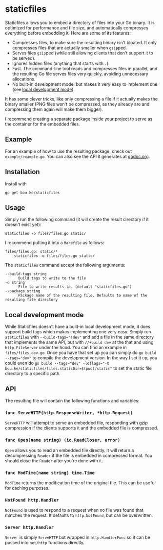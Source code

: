 # staticfiles

Staticfiles allows you to embed a directory of files into your Go binary. It is optimized for performance and file size, and automatically compresses everything before embedding it. Here are some of its features:

* Compresses files, to make sure the resulting binary isn't bloated. It only compresses files that are actually smaller when `gzip`ped.
* Serves files `gzip`ped (while still allowing clients that don't support it to be served).
* Ignores hidden files (anything that starts with `.`).
* Fast. The command-line tool reads and compresses files in parallel, and the resulting Go file serves files very quickly, avoiding unnecessary allocations.
* No built-in development mode, but makes it very easy to implement one (see [local development mode](#local-development-mode)).

It has some clever tricks, like only compressing a file if it actually makes the binary smaller (PNG files won't be compressed, as they already are and compressing them again will make them bigger).

I recommend creating a separate package inside your project to serve as the container for the embedded files.

## Example

For an example of how to use the resulting package, check out `example/example.go`. You can also see the API it generates at [godoc.org](https://godoc.org/bou.ke/staticfiles/files).

## Installation

Install with

```
go get bou.ke/staticfiles
```

## Usage

Simply run the following command (it will create the result directory if it doesn't exist yet):

```
staticfiles -o files/files.go static/
```

I recommend putting it into a `Makefile` as follows:

```
files/files.go: static/*
	staticfiles -o files/files.go static/
```

The `staticfiles` command accept the following arguments:

```
--build-tags string
      Build tags to write to the file
-o string
      File to write results to. (default "staticfiles.go")
--package string
      Package name of the resulting file. Defaults to name of the resulting file directory
```

## Local development mode

While Staticfiles doesn't have a built-in local development mode, it does support build tags which makes implementing one very easy. Simply run `staticfiles` with `--build-tags="!dev"` and add a file in the same directory that implements the same API, but with `//+build dev` at the that and using `http.FileServer` under the hood. You can find an example in `files/files_dev.go`. Once you have that set up you can simply do `go build --tags="dev"` to compile the development version. In the way I set it up, you could even do `go build --tags="dev" -ldflags="-X bou.ke/staticfiles/files.staticDir=$(pwd)/static"` to set the static file directory to a specific path.

## API

The resulting file will contain the following functions and variables:

### `func ServeHTTP(http.ResponseWriter, *http.Request)`

`ServeHTTP` will attempt to serve an embedded file, responding with gzip compression if the clients supports it and the embedded file is compressed.

### `func Open(name string) (io.ReadCloser, error)`

`Open` allows you to read an embedded file directly. It will return a decompressing `Reader` if the file is embedded in compressed format. You should close the `Reader` after you're done with it.

### `func ModTime(name string) time.Time`

`ModTime` returns the modification time of the original file. This can be useful for caching purposes.

### `NotFound http.Handler`

`NotFound` is used to respond to a request when no file was found that matches the request. It defaults to `http.NotFound`, but can be overwritten.

### `Server http.Handler`

`Server` is simply `ServeHTTP` but wrapped in `http.HandlerFunc` so it can be passed into `net/http` functions directly.
